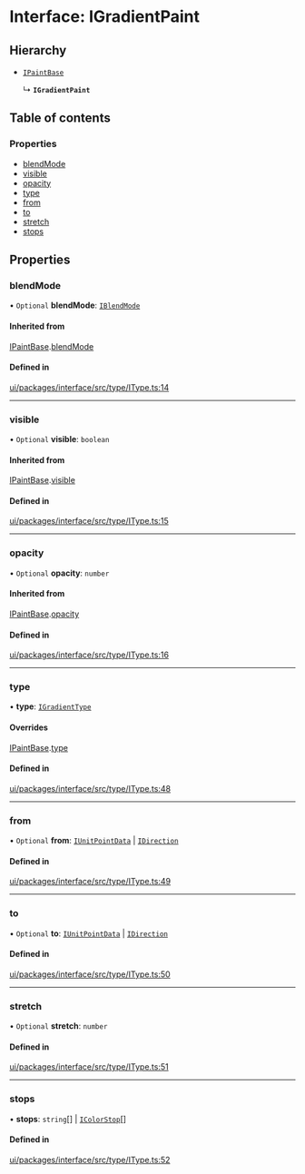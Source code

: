 # Interface: IGradientPaint

## Hierarchy

- [`IPaintBase`](IPaintBase.md)

  ↳ **`IGradientPaint`**

## Table of contents

### Properties

- [blendMode](IGradientPaint.md#blendmode)
- [visible](IGradientPaint.md#visible)
- [opacity](IGradientPaint.md#opacity)
- [type](IGradientPaint.md#type)
- [from](IGradientPaint.md#from)
- [to](IGradientPaint.md#to)
- [stretch](IGradientPaint.md#stretch)
- [stops](IGradientPaint.md#stops)

## Properties

### blendMode

• `Optional` **blendMode**: [`IBlendMode`](../modules.md#iblendmode)

#### Inherited from

[IPaintBase](IPaintBase.md).[blendMode](IPaintBase.md#blendmode)

#### Defined in

[ui/packages/interface/src/type/IType.ts:14](https://github.com/leaferjs/leafer-ui/blob/a39c489/packages/interface/src/type/IType.ts#L14)

___

### visible

• `Optional` **visible**: `boolean`

#### Inherited from

[IPaintBase](IPaintBase.md).[visible](IPaintBase.md#visible)

#### Defined in

[ui/packages/interface/src/type/IType.ts:15](https://github.com/leaferjs/leafer-ui/blob/a39c489/packages/interface/src/type/IType.ts#L15)

___

### opacity

• `Optional` **opacity**: `number`

#### Inherited from

[IPaintBase](IPaintBase.md).[opacity](IPaintBase.md#opacity)

#### Defined in

[ui/packages/interface/src/type/IType.ts:16](https://github.com/leaferjs/leafer-ui/blob/a39c489/packages/interface/src/type/IType.ts#L16)

___

### type

• **type**: [`IGradientType`](../modules.md#igradienttype)

#### Overrides

[IPaintBase](IPaintBase.md).[type](IPaintBase.md#type)

#### Defined in

[ui/packages/interface/src/type/IType.ts:48](https://github.com/leaferjs/leafer-ui/blob/a39c489/packages/interface/src/type/IType.ts#L48)

___

### from

• `Optional` **from**: [`IUnitPointData`](IUnitPointData.md) \| [`IDirection`](../modules.md#idirection)

#### Defined in

[ui/packages/interface/src/type/IType.ts:49](https://github.com/leaferjs/leafer-ui/blob/a39c489/packages/interface/src/type/IType.ts#L49)

___

### to

• `Optional` **to**: [`IUnitPointData`](IUnitPointData.md) \| [`IDirection`](../modules.md#idirection)

#### Defined in

[ui/packages/interface/src/type/IType.ts:50](https://github.com/leaferjs/leafer-ui/blob/a39c489/packages/interface/src/type/IType.ts#L50)

___

### stretch

• `Optional` **stretch**: `number`

#### Defined in

[ui/packages/interface/src/type/IType.ts:51](https://github.com/leaferjs/leafer-ui/blob/a39c489/packages/interface/src/type/IType.ts#L51)

___

### stops

• **stops**: `string`[] \| [`IColorStop`](IColorStop.md)[]

#### Defined in

[ui/packages/interface/src/type/IType.ts:52](https://github.com/leaferjs/leafer-ui/blob/a39c489/packages/interface/src/type/IType.ts#L52)
